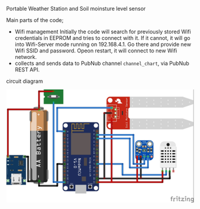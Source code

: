 Portable Weather Station and Soil moinsture level sensor

Main parts of the code;
- Wifi management 
  Initially the code will search for previously stored Wifi credentials in EEPROM and tries to connect with it. If it cannot, 
  it will go into Wifi-Server mode running on 192.168.4.1. Go there and provide new Wifi SSID and password. Opeon restart, it will connect
  to new Wifi network.
- collects and sends data to PubNub channel `channel_chart`, via PubNub REST API.

circuit diagram

![](circut%20diagram.bmp)

